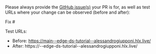 Please always provide the [GitHub issue(s)](../issues) your PR is for, as well as test URLs where your change can be observed (before and after):

Fix #<gh-issue-id>

Test URLs:
- Before: https://main--edge-ds-tutorial--alessandrogiupponi.hlx.live/
- After: https://<branch>--edge-ds-tutorial--alessandrogiupponi.hlx.live/
